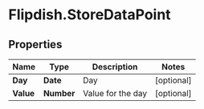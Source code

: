 # Flipdish.StoreDataPoint

## Properties

Name | Type | Description | Notes
------------ | ------------- | ------------- | -------------
**Day** | **Date** | Day | [optional] 
**Value** | **Number** | Value for the day | [optional] 


